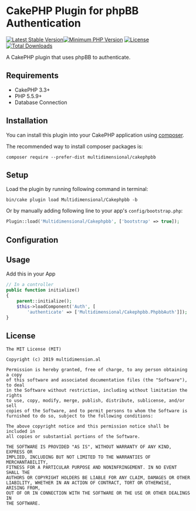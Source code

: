 # CakePHP Plugin for phpBB Authentication

[![Latest Stable Version](https://poser.pugx.org/multidimensional/cakephpbb/v/stable.svg)](https://packagist.org/packages/multidimensional/cakephpbb)[![Minimum PHP Version](http://img.shields.io/badge/php-%3E%3D%205.5-8892BF.svg)](https://php.net/)
[![License](https://poser.pugx.org/multidimensional/cakephpbb/license.svg)](https://packagist.org/packages/multidimensional/cakephpbb)
[![Total Downloads](https://poser.pugx.org/multidimensional/cakephpbb/d/total.svg)](https://packagist.org/packages/multidimensional/cakephpbb)

A CakePHP plugin that uses phpBB to authenticate.

## Requirements

* CakePHP 3.3+
* PHP 5.5.9+
* Database Connection

## Installation

You can install this plugin into your CakePHP application using [composer](http://getcomposer.org).

The recommended way to install composer packages is:

```
composer require --prefer-dist multidimensional/cakephpbb
```

## Setup

Load the plugin by running following command in terminal:

```
bin/cake plugin load Multidimensional/Cakephpbb -b
```

Or by manually adding following line to your app's `config/bootstrap.php`:

```php
Plugin::load('Multidimensional/Cakephpbb', ['bootstrap' => true]);
```

## Configuration



## Usage

Add this in your App

```php
// In a controller
public function initialize()
{
    parent::initialize();
    $this->loadComponent('Auth', [
        'authenticate' => ['Multidimensional/Cakephpbb.PhpbbAuth']]);
}
```

## License

    The MIT License (MIT)

    Copyright (c) 2019 multidimension.al
	
    Permission is hereby granted, free of charge, to any person obtaining a copy
    of this software and associated documentation files (the "Software"), to deal
    in the Software without restriction, including without limitation the rights
    to use, copy, modify, merge, publish, distribute, sublicense, and/or sell
    copies of the Software, and to permit persons to whom the Software is
    furnished to do so, subject to the following conditions:

    The above copyright notice and this permission notice shall be included in
    all copies or substantial portions of the Software.

    THE SOFTWARE IS PROVIDED "AS IS", WITHOUT WARRANTY OF ANY KIND, EXPRESS OR
    IMPLIED, INCLUDING BUT NOT LIMITED TO THE WARRANTIES OF MERCHANTABILITY,
    FITNESS FOR A PARTICULAR PURPOSE AND NONINFRINGEMENT. IN NO EVENT SHALL THE
    AUTHORS OR COPYRIGHT HOLDERS BE LIABLE FOR ANY CLAIM, DAMAGES OR OTHER
    LIABILITY, WHETHER IN AN ACTION OF CONTRACT, TORT OR OTHERWISE, ARISING FROM,
    OUT OF OR IN CONNECTION WITH THE SOFTWARE OR THE USE OR OTHER DEALINGS IN
    THE SOFTWARE.
